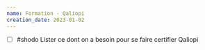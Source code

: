 ```yaml
---
name: Formation - Qaliopi
creation_date: 2023-01-02
---
```


- [ ] #shodo Lister ce dont on a besoin pour se faire certifier Qaliopi